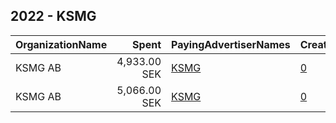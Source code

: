 ## 2022 - KSMG 
|OrganizationName|Spent|PayingAdvertiserNames|CreativeUrls|Impressions|Genders|AgeBrackets|CountryCodes|BillingAddresses|CandidateBallotInformation|
|:---|---:|:---|:---|---:|:---|:---|:---|:---|:---|
|KSMG AB|4,933.00 SEK|[KSMG](2022/KSMG.md)|[0](https://www.snap.com/political-ads/asset/6a0e47c9ead896115803c2f08989465cb0005a390fb05fda4d2c3edfe60ae599?mediaType=mp4)|64,946||18-35|sweden|"Grevturegatan 11 A,Stockholm,11446,SE"||
|KSMG AB|5,066.00 SEK|[KSMG](2022/KSMG.md)|[0](https://www.snap.com/political-ads/asset/c03957b902a1271199ca8a09a7913f323ba2e2deea6e9ff779d83922a7107c90?mediaType=mp4)|62,722||18-35|sweden|"Grevturegatan 11 A,Stockholm,11446,SE"||
